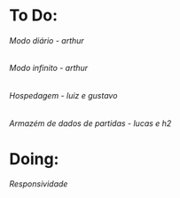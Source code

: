 # To Do:

###### Modo diário - arthur

###### Modo infinito - arthur

###### Hospedagem - luiz e gustavo

###### Armazém de dados de partidas - lucas e h2

# Doing:

###### Responsividade
